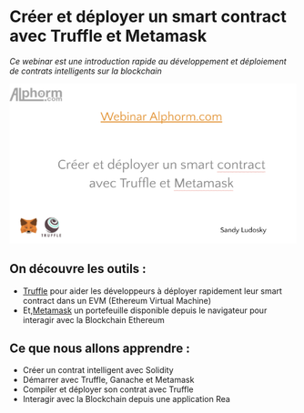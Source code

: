 # Créer et déployer un smart contract avec Truffle et Metamask

*Ce webinar est une introduction rapide au développement et déploiement de contrats intelligents sur la blockchain* 

![Presentation webinar](/assets/preview.png "Presentation webinar")

## On découvre les outils : 

- [Truffle](https://www.trufflesuite.com/) pour aider les développeurs à déployer rapidement leur smart contract dans un EVM (Ethereum Virtual Machine)
- Et,[Metamask](https://metamask.io/) un portefeuille disponible depuis le navigateur pour interagir avec la Blockchain Ethereum

## Ce que nous allons apprendre :
- Créer un contrat intelligent avec Solidity
- Démarrer avec Truffle, Ganache et Metamask
- Compiler et déployer son contrat avec Truffle
- Interagir avec la Blockchain depuis une application Rea
